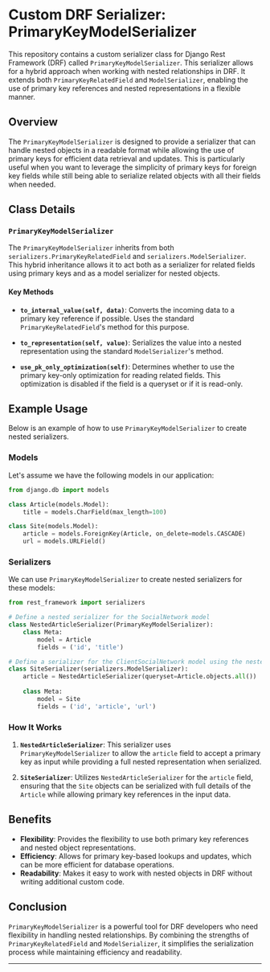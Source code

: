 # Custom DRF Serializer: PrimaryKeyModelSerializer

This repository contains a custom serializer class for Django Rest Framework (DRF) called `PrimaryKeyModelSerializer`. This serializer allows for a hybrid approach when working with nested relationships in DRF. It extends both `PrimaryKeyRelatedField` and `ModelSerializer`, enabling the use of primary key references and nested representations in a flexible manner.

## Overview

The `PrimaryKeyModelSerializer` is designed to provide a serializer that can handle nested objects in a readable format while allowing the use of primary keys for efficient data retrieval and updates. This is particularly useful when you want to leverage the simplicity of primary keys for foreign key fields while still being able to serialize related objects with all their fields when needed.

## Class Details

### `PrimaryKeyModelSerializer`

The `PrimaryKeyModelSerializer` inherits from both `serializers.PrimaryKeyRelatedField` and `serializers.ModelSerializer`. This hybrid inheritance allows it to act both as a serializer for related fields using primary keys and as a model serializer for nested objects.

#### Key Methods

- **`to_internal_value(self, data)`**: Converts the incoming data to a primary key reference if possible. Uses the standard `PrimaryKeyRelatedField`'s method for this purpose.
  
- **`to_representation(self, value)`**: Serializes the value into a nested representation using the standard `ModelSerializer`'s method.
  
- **`use_pk_only_optimization(self)`**: Determines whether to use the primary key-only optimization for reading related fields. This optimization is disabled if the field is a queryset or if it is read-only.

## Example Usage

Below is an example of how to use `PrimaryKeyModelSerializer` to create nested serializers.

### Models

Let's assume we have the following models in our application:

```python
from django.db import models

class Article(models.Model):
    title = models.CharField(max_length=100)

class Site(models.Model):
    article = models.ForeignKey(Article, on_delete=models.CASCADE)
    url = models.URLField()
```

### Serializers

We can use `PrimaryKeyModelSerializer` to create nested serializers for these models:

```python
from rest_framework import serializers

# Define a nested serializer for the SocialNetwork model
class NestedArticleSerializer(PrimaryKeyModelSerializer):
    class Meta:
        model = Article
        fields = ('id', 'title')

# Define a serializer for the ClientSocialNetwork model using the nested serializer
class SiteSerializer(serializers.ModelSerializer):
    article = NestedArticleSerializer(queryset=Article.objects.all())
    
    class Meta:
        model = Site
        fields = ('id', 'article', 'url')
```

### How It Works

1. **`NestedArticleSerializer`**: This serializer uses `PrimaryKeyModelSerializer` to allow the `article` field to accept a primary key as input while providing a full nested representation when serialized.

2. **`SiteSerializer`**: Utilizes `NestedArticleSerializer` for the `article` field, ensuring that the `Site` objects can be serialized with full details of the `Article` while allowing primary key references in the input data.

## Benefits

- **Flexibility**: Provides the flexibility to use both primary key references and nested object representations.
- **Efficiency**: Allows for primary key-based lookups and updates, which can be more efficient for database operations.
- **Readability**: Makes it easy to work with nested objects in DRF without writing additional custom code.

## Conclusion

`PrimaryKeyModelSerializer` is a powerful tool for DRF developers who need flexibility in handling nested relationships. By combining the strengths of `PrimaryKeyRelatedField` and `ModelSerializer`, it simplifies the serialization process while maintaining efficiency and readability.

---
